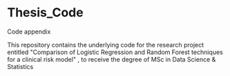 # Thesis_Code
Code appendix


This repository contains the underlying code for the research project entitled "Comparison of Logistic Regression and Random Forest techniques for a clinical risk model" , to receive the degree of MSc in Data Science & Statistics
